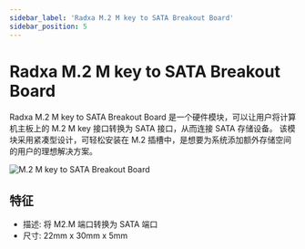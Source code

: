 ```yaml
---
sidebar_label: 'Radxa M.2 M key to SATA Breakout Board'
sidebar_position: 5
---
```


# Radxa M.2 M key to SATA Breakout Board

Radxa M.2 M key to SATA Breakout Board 是一个硬件模块，可以让用户将计算机主板上的 M.2 M key 接口转换为 SATA 接口，从而连接 SATA 存储设备。 该模块采用紧凑型设计，可轻松安装在 M.2 插槽中，是想要为系统添加额外存储空间的用户的理想解决方案。

![M.2 M key to SATA Breakout Board](/img/accessories/m2m-to-sata-1.webp)

## 特征
- 描述: 将 M2.M 端口转换为 SATA 端口  
- 尺寸: 22mm x 30mm x 5mm  